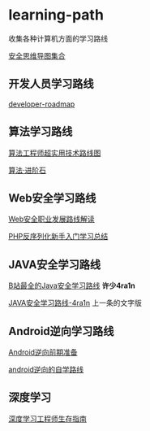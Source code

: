 # learning-path
 收集各种计算机方面的学习路线

[安全思维导图集合](https://github.com/SecWiki/sec-chart)





## 开发人员学习路线

[developer-roadmap](https://github.com/kamranahmedse/developer-roadmap)



## 算法学习路线

[算法工程师超实用技术路线图](https://mp.weixin.qq.com/s/a57_BIvcs-i-cRH3s0xxXw)

[算法·进阶石](https://github.com/acm-clan/algorithm-stone)



## Web安全学习路线

[Web安全职业发展路线解读](https://mp.weixin.qq.com/s/Y72h8X3f_N4KAVPg9wJE9g)

[PHP反序列化新手入门学习总结](https://mp.weixin.qq.com/s/tTbnYzMgfrx2xlrU6KoNpQ)





## JAVA安全学习路线

[B站最全的Java安全学习路线](https://www.bilibili.com/video/BV1Sv4y1i7jf/)	**许少4ra1n**

[JAVA安全学习路线-4ra1n](https://mp.weixin.qq.com/s/Ig4nVyf4KQsKIRUCBHbEcA)	上一条的文字版





## Android逆向学习路线

[Android逆向前期准备](https://bbs.kanxue.com/thread-275616.htm)

[android逆向的自学路线](https://mp.weixin.qq.com/s/1rYO58jYASo3niSfxuDQSw)



## 深度学习

[深度学习工程师生存指南](https://dl.ypw.io/)

